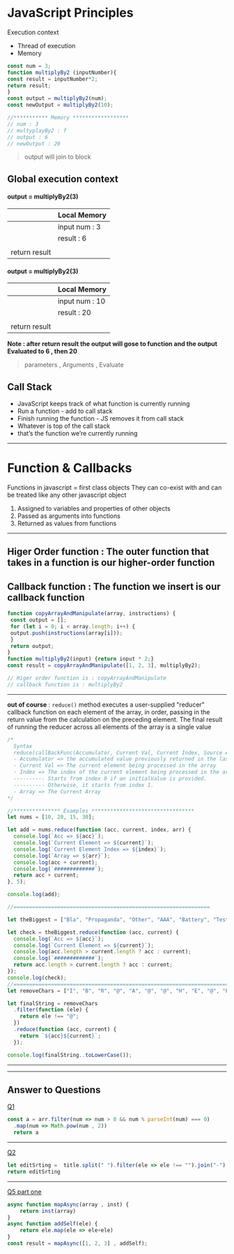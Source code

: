 # JavaScript Principles
Execution context
- Thread of execution
- Memory

```javascript
const num = 3;
function multiplyBy2 (inputNumber){
const result = inputNumber*2;
return result;
}
const output = multiplyBy2(num);
const newOutput = multiplyBy2(10);

//*********** Memory ******************
// num : 3
// multyplayBy2 : f
// output : 6
// newOutput : 20
```
> output will join to block
## Global execution context
#### output = multiplyBy2(3)
|  | Local Memory |
| ----------- | -----------
|  | input num : 3 | 
|  | result : 6 |
|  |  |
| return result |  |

#### output = multiplyBy2(3)
|  | Local Memory |
| ----------- | -----------
|  | input num : 10 | 
|  | result : 20 |
|  |  |
| return result |  |

**Note : after return result the output will gose to function and  the output Evaluated to 6 , then 20**
> parameters , Arguments , Evaluate 

## Call Stack

- JavaScript keeps track of what function is currently running
- Run a function - add to call stack
- Finish running the function - JS removes it from call stack
- Whatever is top of the call stack
- that’s the function we’re currently running

---
# Function & Callbacks

Functions in javascript = first class objects
They can co-exist with and can be treated like any other javascript object
1. Assigned to variables and properties of other objects
2. Passed as arguments into functions
3. Returned as values from functions
---
Higer Order function : The outer function that takes in a function is our higher-order function
---
Callback function : The function we insert is our callback function
---
```javascript
function copyArrayAndManipulate(array, instructions) {
 const output = [];
 for (let i = 0; i < array.length; i++) {
 output.push(instructions(array[i]));
 }
 return output;
}
function multiplyBy2(input) {return input * 2;}
const result = copyArrayAndManipulate([1, 2, 3], multiplyBy2);

// Higer order function is : copyArrayAndManipulate
// callback function is : multiplyBy2
```
---
**out of course** : `reduce()` method executes a user-supplied "reducer" callback function on each element of the array, in order, passing in the return value from the calculation on the preceding element. The final result of running the reducer across all elements of the array is a single value
```javascript
/*
  Syntax
  reduce(callBackFunc(Accumulator, Current Val, Current Index, Source Array) { }, initialValue)
  - Accumulator => the accumulated value previously returned in the last invocation
  - Current Val => The current element being processed in the array
  - Index => The index of the current element being processed in the array.
  ---------- Starts from index 0 if an initialValue is provided.
  ---------- Otherwise, it starts from index 1.
  - Array => The Current Array
*/

//*************** Examples *********************************
let nums = [10, 20, 15, 30];

let add = nums.reduce(function (acc, current, index, arr) {
  console.log(`Acc => ${acc}`);
  console.log(`Current Element => ${current}`);
  console.log(`Current Element Index => ${index}`);
  console.log(`Array => ${arr}`);
  console.log(acc + current);
  console.log(`#############`);
  return acc + current;
}, 5);

console.log(add);

//===============================================================

let theBiggest = ["Bla", "Propaganda", "Other", "AAA", "Battery", "Test", "Propaganda_Two"];

let check = theBiggest.reduce(function (acc, current) {
  console.log(`Acc => ${acc}`);
  console.log(`Current Element => ${current}`);
  console.log(acc.length > current.length ? acc : current);
  console.log(`#############`);
  return acc.length > current.length ? acc : current;
});
console.log(check);
//==================================================================================
let removeChars = ["I", "B", "R", "@", "A", "@", "@", "H", "E", "@", "E" , "M"];

let finalString = removeChars
  .filter(function (ele) {
    return ele !== "@";
  })
  .reduce(function (acc, current) {
    return `${acc}${current}`;
  });

console.log(finalString..toLowerCase());

```
---
---
**Answer to Questions**
---
[Q1](https://www.freecodecamp.org/learn/javascript-algorithms-and-data-structures/functional-programming/use-higher-order-functions-map-filter-or-reduce-to-solve-a-complex-problem)
```javascript
const a = arr.filter(num => num > 0 && num % parseInt(num) === 0)
  .map(num => Math.pow(num , 2))
  return a
```
---
[Q2](https://www.freecodecamp.org/learn/javascript-algorithms-and-data-structures/functional-programming/apply-functional-programming-to-convert-strings-to-url-slugs)
```javascript
let editSrting =  title.split(" ").filter(ele => ele !== "").join("-").toLowerCase()
return editSrting
```
---
[Q5 part one](https://github.com/orjwan-alrajaby/gsg-expressjs-backend-training-2023/blob/main/learning-sprint-1/week2-day1-tasks/tasks.md)
```javascript
async function mapAsync(array , inst) {
    return inst(array)
}
async function addSelf(ele) {
    return ele.map(ele => ele+ele)
}
const result = mapAsync([1, 2, 3] , addSelf);
```



































